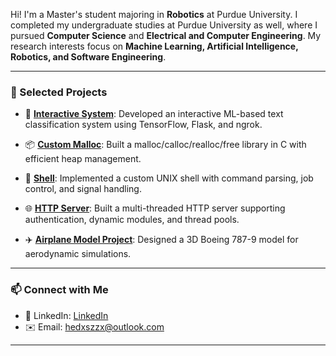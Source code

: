Hi! I'm a Master's student majoring in **Robotics** at Purdue University. I completed my undergraduate studies at Purdue University as well, where I pursued **Computer Science** and **Electrical and Computer Engineering**. My research interests focus on **Machine Learning, Artificial Intelligence, Robotics, and Software Engineering**.  

---

### 📌 Selected Projects
- 🤖 **[Interactive System](https://github.com/DongxuanHe/InteractiveSystem)**: Developed an interactive ML-based text classification system using TensorFlow, Flask, and ngrok.
- 📦 **[Custom Malloc](https://github.com/DongxuanHe/MemoryAllocation)**: Built a malloc/calloc/realloc/free library in C with efficient heap management.

- 🐚 **[Shell](https://github.com/your-repo-link)**: Implemented a custom UNIX shell with command parsing, job control, and signal handling.  
- 🌐 **[HTTP Server](https://github.com/your-repo-link)**: Built a multi-threaded HTTP server supporting authentication, dynamic modules, and thread pools.  
- ✈️ **[Airplane Model Project](https://github.com/your-repo-link)**: Designed a 3D Boeing 787-9 model for aerodynamic simulations.

---

### 📫 Connect with Me
- 💼 LinkedIn: [LinkedIn](www.linkedin.com/in/dongxuan-he-311739225)  
- ✉️ Email: hedxszzx@outlook.com

---
